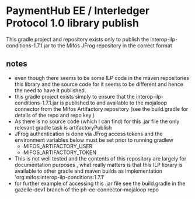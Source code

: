 # PaymentHub EE / Interledger Protocol 1.0 library publish
This gradle project and repository exists only to publish the interop-ilp-conditions-1.7.1.jar to the Mifos JFrog repository in the correct format

## notes 
- even though there seems to be some ILP code in the maven repositories this library and the source code for it seems to be different and hence the need to have it published. 
- this gradle project exists simply to ensure that the interop-ilp-conditions-1.7.1.jar is published to and available to the mojaloop connector from the Mifos Artifactory repository (see the build.gradle for details of the repo and repo key )
- As there is no source code (which I can find) for this .jar file the only relevant gradle task is artifactoryPublish 
- JFrog authentication is done via JFrog access tokens and the environment variables below must be set  prior to running gradlew          
  - MIFOS_ARTIFACTORY_USER 
  - MIFOS_ARTIFACTORY_TOKEN
- This is not well tested and the contents of this repository are largely for documentation purposes , what really matters is that this ILP library is available to other gradle and maven builds as implementation 'org.mifos:interop-ilp-conditions:1.7.1'
- for further example of accessing this .jar file see the build.gradle in the gazelle-dev1 branch of the ph-ee-connector-mojaloop repo
